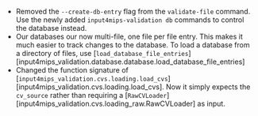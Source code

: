 - Removed the `--create-db-entry` flag from the `validate-file` command.
  Use the newly added `input4mips-validation db` commands to control the database instead.
- Our databases our now multi-file, one file per file entry. This makes it much easier to track changes to the database.
  To load a database from a directory of files, use [`load_database_file_entries`][input4mips_validation.database.database.load_database_file_entries]
- Changed the function signature of [`input4mips_validation.cvs.loading.load_cvs`][input4mips_validation.cvs.loading.load_cvs].
  Now it simply expects the `cv_source` rather than requiring a [`RawCVLoader`][input4mips_validation.cvs.loading_raw.RawCVLoader] as input.
